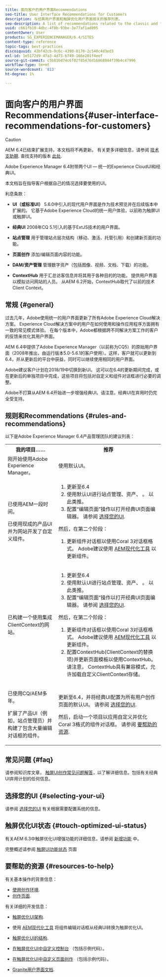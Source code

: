 ```yaml
---
title: 面向客户的用户界面Recommendations
seo-title: User Interface Recommendations for Customers
description: 与经典用户界面和触屏优化用户界面相关的推荐列表。
seo-description: A list of recommendations related to the classic and touch-optimized user interfaces.
uuid: c661fb10-4dbc-4f8b-93be-3e77af1ad095
contentOwner: User
products: SG_EXPERIENCEMANAGER/6.4/SITES
content-type: reference
topic-tags: best-practices
discoiquuid: 42bf42cb-0c6c-4390-8170-2c540c4d3ed3
exl-id: 1e5172d9-47a3-4d73-b749-166e201f4eef
source-git-commit: c5b816d74c6f02f85476d16868844f39b4c47996
workflow-type: tm+mt
source-wordcount: '813'
ht-degree: 1%

---
```


# 面向客户的用户界面Recommendations{#user-interface-recommendations-for-customers}

>[!CAUTION]
>
>AEM 6.4已结束扩展支持，本文档将不再更新。 有关更多详细信息，请参阅 [技术支助期](https://helpx.adobe.com/cn/support/programs/eol-matrix.html). 查找支持的版本 [此处](https://experienceleague.adobe.com/docs/).

Adobe Experience Manager 6.4附带两个UI — 统一的Experience CloudUI和经典UI。

本文档旨在指导客户根据自己的情况选择要使用的UI。

利息条款：

* **UI（或标准UI）**
5.6.0中引入的现代用户界面是作为技术预览并在后续版本中扩展的。 它基于Adobe Experience Cloud的统一用户体验，以前称为触屏UI或触屏UI。

* **经典UI**
2008年CQ 5.1引入的基于ExtJS技术的用户界面。

* **站点管理**
用于管理站点层次结构（移动、激活、托管引用）和创建新页面的功能。

* **页面创作**
添加/编辑页面内容的功能。

* **DAM/资产管理**
管理数字资产（包括图像、视频、文档、下载）的功能。

* **ContextHub**
用于汇总访客信息并将其用于各种目的的功能。 提供用户界面以模拟访问网站的人员。 从AEM 6.2开始，ContextHub取代了以前的技术Client Context。

## 常规 {#general}

过去几年，Adobe使用统一的用户界面更新了所有Adobe Experience Cloud解决方案。 Experience Cloud解决方案中的用户在如何使用和操作应用程序方面拥有一致的常见模式体验。 在每个版本中，Adobe都根据跨不同解决方案工作的客户的反馈来优化其用户界面。

AEM 6.4中提供了Adobe Experience Manager（以前称为CQ5）的原始用户界面（2008年推出，由运行版本5.0-5.6.1的客户使用）。这样，客户就可以更新到6.4，并从更新后的平台中获益，同时可以继续使用相同的用户界面。

Adobe建议客户计划在2018/19中切换到新UI。 这可以在6.4的更新期间完成，或在更新后的单独项目中完成，这些项目将包括对自定义和组件对话框进行必要的调整。

Adobe不打算从AEM 6.4开始进一步增强经典UI。请注意，经典UI在弃用时仍完全受支持。

## 规则和Recommendations {#rules-and-recommendations}

以下是Adobe Experience Manager 6.4产品管理团队的建议列表：

<table> 
 <tbody> 
  <tr> 
   <th>我的项目……</th> 
   <th>推荐</th> 
  </tr> 
  <tr> 
   <td>刚开始使用Adobe Experience Manager。</td> 
   <td>使用默认UI。</td> 
  </tr> 
  <tr> 
   <td><p>已使用AEM一段时间。</p> <p>已使用现成的产品UI并为网站开发了自定义组件。<br /> </p> </td> 
   <td> 
    <ol> 
     <li>更新至6.4</li> 
     <li>使用默认UI进行站点管理、资产、 。 以此类推。<br /> </li> 
     <li>配置“编辑页面”操作以打开经典UI页面编辑器。 请参阅 <a href="#selecting-your-ui">选择您的UI</a>.</li> 
    </ol> <p>然后，在第二个阶段：</p> 
    <ol> 
     <li>更新组件对话框以使用Coral 3对话框格式。 Adobe建议使用 <a href="/help/sites-developing/modernization-tools.md">AEM现代化工具</a> 以更新组件。</li> 
    </ol> </td> 
  </tr> 
  <tr> 
   <td>已构建一个使用集成ClientContext的网站。<br /> </td> 
   <td> 
    <ol> 
     <li>更新至6.4</li> 
     <li>使用默认UI进行站点管理、资产、 。 以此类推。</li> 
     <li>配置“编辑页面”操作以打开经典UI页面编辑器。 请参阅 <a href="#selecting-your-ui">选择您的UI</a>.</li> 
    </ol> <p>然后，在第二个阶段：</p> 
    <ol> 
     <li>更新组件对话框以使用Coral 3对话框格式。 Adobe建议使用 <a href="/help/sites-developing/modernization-tools.md">AEM现代化工具</a> 以更新组件。</li> 
     <li>配置ContextHub(ClientContext的替换项)并更新页面模板以使用ContextHub。 请注意， ContextHub具有兼容模式，允许加载自定义ClientContext存储。</li> 
    </ol> </td> 
  </tr> 
  <tr> 
   <td><p>已使用CQ/AEM多年。</p> <p>扩展了产品UI（例如，站点管理员）并构建了包含大量编辑对话框的组件。</p> </td> 
   <td><p>更新至6.4，并将经典UI配置为所有用户创作页面的默认UI。 请参阅 <a href="#selecting-your-ui">选择您的UI</a>.</p> <p>然后，启动一个项目以应用自定义并优化Coral 3格式的组件对话框。 请参阅 <a href="#resources-to-help">要帮助的资源</a>.<br /> </p> </td> 
  </tr> 
 </tbody> 
</table>

## 常见问题 {#faq}

请参阅知识库文章， [触屏UI创作常见问题解答](https://helpx.adobe.com/experience-manager/kb/index/touchui_faq.html)，以了解详细信息。包括有关经典UI弃用计划的任何信息。

## 选择您的UI {#selecting-your-ui}

请参阅 [选择您的UI](/help/sites-authoring/select-ui.md) 有关根据需要配置系统的信息。

## 触屏优化UI状态 {#touch-optimized-ui-status}

有关AEM 6.3中触屏优化UI增强功能的详细信息，请参阅 [新增功能](/help/release-notes/release-notes.md#what-s-new) 中。

完整概述请参阅 [触屏UI功能状态](/help/release-notes/touch-ui-features-status.md) 页面

## 要帮助的资源 {#resources-to-help}

有关基本操作的背景信息：

* [使用创作环境](/help/sites-authoring/home.md).
* [创作页面](/help/sites-authoring/author-environment-tools.md).

有关详细的开发信息：

* [触屏优化UI架构](/help/sites-developing/touch-ui-concepts.md).
* 使用 [AEM现代化工具](/help/sites-developing/modernization-tools.md) 将组件编辑对话框从经典UI转换为触屏优化UI。

* [触屏优化UI的结构](/help/sites-developing/touch-ui-structure.md).

* [在触屏优化UI中自定义控制台](/help/sites-developing/customizing-consoles-touch.md) （包括示例代码）。

* [在触屏优化UI中自定义页面创作](/help/sites-developing/customizing-page-authoring-touch.md) （包括示例代码）。

* [Granite用户界面文档](https://helpx.adobe.com/experience-manager/6-4/sites/developing/using/reference-materials/granite-ui/api/index.html).
